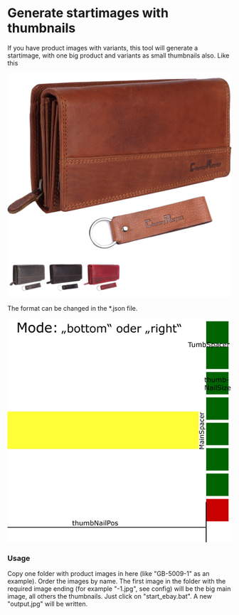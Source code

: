 # Generate startimages with thumbnails

If you have product images with variants, this tool will generate a startimage, with one big product and variants as small thumbnails also. Like this

![alt text](https://raw.githubusercontent.com/AskanSimon/startimage-with-thumbnails/main/output.jpg)

The format can be changed in the *.json file. 

![alt text](https://raw.githubusercontent.com/AskanSimon/startimage-with-thumbnails/main/config.jpg)

### Usage

Copy one folder with product images in here (like "GB-5009-1" as an example). Order the images by name. The first image in the folder with the required image ending (for example "-1.jpg", see config) will be the big main image, all others the thumbnails. Just click on "start_ebay.bat". A new "output.jpg" will be written. 




